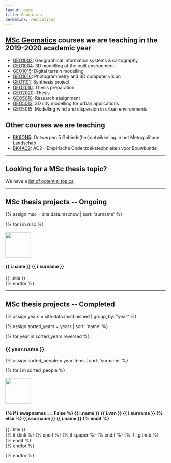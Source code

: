 ```yaml
---
layout: page
title: Education
permalink: /education/
---
```


<section id="courses"></section>

<h2><a href="http://www.geomatics.tudelft.nl">MSc Geomatics</a> courses we are teaching in the 2019-2020 academic year</h2>

  * [GEO1002](https://studiegids.tudelft.nl/a101_displayCourse.do?course_id=48846): Geographical information systems & cartography
  * [GEO1004](https://studiegids.tudelft.nl/a101_displayCourse.do?course_id=49099): 3D modelling of the built environment <a href="https://3d.bk.tudelft.nl/courses/geo1004/"><i class="fas fa-home"></i></a>
  * [GEO1015](https://studiegids.tudelft.nl/a101_displayCourse.do?course_id=49105): Digital terrain modelling <a href="https://3d.bk.tudelft.nl/courses/geo1015/"><i class="fas fa-home"></i></a>
  * [GEO1016](https://studiegids.tudelft.nl/a101_displayCourse.do?course_id=50504): Photogrammetry and 3D computer vision
  * [GEO1101](https://studiegids.tudelft.nl/a101_displayCourse.do?course_id=49104): Synthesis project
  * [GEO2010](https://studiegids.tudelft.nl/a101_displayCourse.do?course_id=49107): Thesis preparation
  * [GEO2020](https://studiegids.tudelft.nl/a101_displayCourse.do?course_id=49106): Thesis <a href="https://3d.bk.tudelft.nl/courses/geo2020/"><i class="fas fa-home"></i></a>
  * [GEO5010](https://studiegids.tudelft.nl/a101_displayCourse.do?course_id=49111): Research assignment <a href="https://3d.bk.tudelft.nl/courses/geo5010/"><i class="fas fa-home"></i></a>
  * [GEO5013](https://studiegids.tudelft.nl/a101_displayCourse.do?course_id=50539): 3D city modelling for urban applications
  * GEO5015: Modelling wind and dispersion in urban environments

<h2>Other courses we are teaching</h2>

  * [BK6ON5](https://studiegids.tudelft.nl/a101_displayCourse.do?course_id=48823): Ontwerpen 5 Gebieds(her)ontwikkeling in het Metropolitane Landschap
  * [BK4AC2](https://studiegids.tudelft.nl/a101_displayCourse.do?course_id=48774): AC2 – Empirische Onderzoekstechnieken voor Bouwkunde

- - -

<section id="theses"></section>
<h2>Looking for a MSc thesis topic?</h2>

We have a [list of potential topics](msctopics).


- - - 

## MSc thesis projects -- Ongoing

{% assign msc = site.data.mscnow | sort: 'surname' %}

<div class="row">
{% for i in msc %}
  <div class="col-xs-12 col-md-6">
  <div class="media">
    <br/>
    <div class="media-left pull-left">
      <img class="media-object" style="width:80px;height:80px;" src="{{ '/img/msc/' | append: i.image | prepend: site.baseurl }}"/>
    </div>
    <div class="media-body">
      <h4 class="media-heading">{{ i.name }} {{ i.surname }}</h4>
      {{ i.title }}
    </div>
  </div>
</div>
{% endfor %}
</div>


- - -

## MSc thesis projects -- Completed


{% assign years = site.data.mscfinished | group_by: "year" %}

{% assign sorted_years = years | sort: 'name' %}

{% for year in sorted_years reversed %}

<h3> {{ year.name }} </h3>

{% assign sorted_people = year.items | sort: 'surname' %}

<div class="row">
{% for i in sorted_people %}
  <div class="col-xs-12 col-md-6">
  <div class="media">
    <br/>
    <div class="media-left pull-left">
      <a href="{{ i.link }}">
      <img class="media-object" style="width:80px;height:80px;" src="{{ '/img/msc/' | append: i.image | prepend: site.baseurl }}"/>
      <!-- <img class="media-object" data-holder-rendered="true" style="width:64px;height:64px;" src="https://placeimg.com/64/64/any" alt="64x64"> -->
    </a>
    </div>
    <div class="media-body">
      <h4 class="media-heading">
        {% if i.swapnames == False %}
          {{ i.name }} {{ i.van }} {{ i.surname }}
        {% else %}
          {{ i.surname }} {{ i.name }}
        {% endif %}
      </h4>
      {{ i.title }}
      <br/>
        <!-- <small>({{ i.year }})</small> -->
        {% if i.link %}
          <small><a href="{{ i.link }}"><i class="fas fa-book" title="thesis"></i></a></small>
        {% endif %}
        {% if i.paper %}
          <small><a href="{{ i.paper }}"><i class="fas fa-file-alt" title="paper"></i></a></small>
        {% endif %}
        {% if i.github %}
          <small><a href="{{ i.github }}"><i class="fab fa-github" title="github"></i></a></small> 
        {% endif %}
    </div>
  </div>
</div>
{% endfor %}
</div>

{% endfor %}



